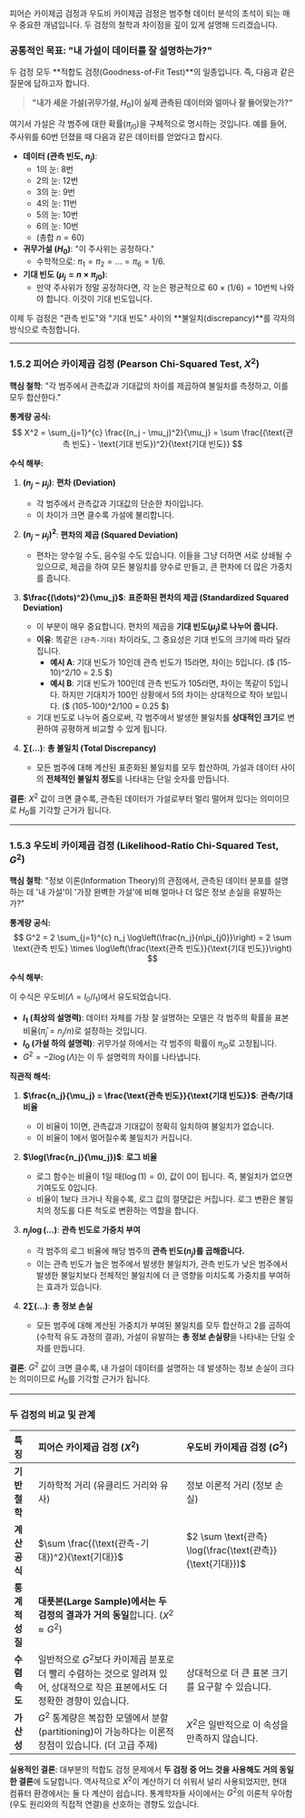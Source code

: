 피어슨 카이제곱 검정과 우도비 카이제곱 검정은 범주형 데이터 분석의 초석이 되는 매우 중요한 개념입니다. 두 검정의 철학과 차이점을 깊이 있게 설명해 드리겠습니다.

### 공통적인 목표: "내 가설이 데이터를 잘 설명하는가?"

두 검정 모두 **적합도 검정(Goodness-of-Fit Test)**의 일종입니다. 즉, 다음과 같은 질문에 답하고자 합니다.

> **"내가 세운 가설(귀무가설, $H_0$)이 실제 관측된 데이터와 얼마나 잘 들어맞는가?"**

여기서 가설은 각 범주에 대한 확률($\pi_{j0}$)을 구체적으로 명시하는 것입니다. 예를 들어, 주사위를 60번 던졌을 때 다음과 같은 데이터를 얻었다고 합시다.

*   **데이터 (관측 빈도, $n_j$)**:
    *   1의 눈: 8번
    *   2의 눈: 12번
    *   3의 눈: 9번
    *   4의 눈: 11번
    *   5의 눈: 10번
    *   6의 눈: 10번
    *   (총합 $n=60$)
*   **귀무가설 ($H_0$)**: "이 주사위는 공정하다."
    *   수학적으로: $\pi_1=\pi_2=\dots=\pi_6 = 1/6$.
*   **기대 빈도 ($\mu_j = n \times \pi_{j0}$)**:
    *   만약 주사위가 정말 공정하다면, 각 눈은 평균적으로 $60 \times (1/6) = 10$번씩 나와야 합니다. 이것이 기대 빈도입니다.

이제 두 검정은 "관측 빈도"와 "기대 빈도" 사이의 **불일치(discrepancy)**를 각자의 방식으로 측정합니다.

---

### 1.5.2 피어슨 카이제곱 검정 (Pearson Chi-Squared Test, $X^2$)

**핵심 철학**: "각 범주에서 관측값과 기대값의 차이를 제곱하여 불일치를 측정하고, 이를 모두 합산한다."

**통계량 공식:**
$$ X^2 = \sum_{j=1}^{c} \frac{(n_j - \mu_j)^2}{\mu_j} = \sum \frac{(\text{관측 빈도} - \text{기대 빈도})^2}{\text{기대 빈도}} $$

**수식 해부:**

1.  **$(n_j - \mu_j)$**: **편차 (Deviation)**
    *   각 범주에서 관측값과 기대값의 단순한 차이입니다.
    *   이 차이가 크면 클수록 가설에 불리합니다.

2.  **$(n_j - \mu_j)^2$**: **편차의 제곱 (Squared Deviation)**
    *   편차는 양수일 수도, 음수일 수도 있습니다. 이들을 그냥 더하면 서로 상쇄될 수 있으므로, 제곱을 하여 모든 불일치를 양수로 만들고, 큰 편차에 더 많은 가중치를 줍니다.

3.  **$\frac{(\dots)^2}{\mu_j}$**: **표준화된 편차의 제곱 (Standardized Squared Deviation)**
    *   이 부분이 매우 중요합니다. 편차의 제곱을 **기대 빈도($\mu_j$)로 나누어 줍니다.**
    *   **이유**: 똑같은 `(관측-기대)` 차이라도, 그 중요성은 기대 빈도의 크기에 따라 달라집니다.
        *   **예시 A**: 기대 빈도가 10인데 관측 빈도가 15라면, 차이는 5입니다. ($ (15-10)^2/10 = 2.5 $)
        *   **예시 B**: 기대 빈도가 100인데 관측 빈도가 105라면, 차이는 똑같이 5입니다. 하지만 기대치가 100인 상황에서 5의 차이는 상대적으로 작아 보입니다. ($ (105-100)^2/100 = 0.25 $)
    *   기대 빈도로 나누어 줌으로써, 각 범주에서 발생한 불일치를 **상대적인 크기**로 변환하여 공평하게 비교할 수 있게 됩니다.

4.  **$\sum (\dots)$**: **총 불일치 (Total Discrepancy)**
    *   모든 범주에 대해 계산된 표준화된 불일치를 모두 합산하여, 가설과 데이터 사이의 **전체적인 불일치 정도**를 나타내는 단일 숫자를 만듭니다.

**결론**: $X^2$ 값이 크면 클수록, 관측된 데이터가 가설로부터 멀리 떨어져 있다는 의미이므로 $H_0$를 기각할 근거가 됩니다.

---

### 1.5.3 우도비 카이제곱 검정 (Likelihood-Ratio Chi-Squared Test, $G^2$)

**핵심 철학**: "정보 이론(Information Theory)의 관점에서, 관측된 데이터 분포를 설명하는 데 '내 가설'이 '가장 완벽한 가설'에 비해 얼마나 더 많은 정보 손실을 유발하는가?"

**통계량 공식:**
$$ G^2 = 2 \sum_{j=1}^{c} n_j \log\left(\frac{n_j}{n\pi_{j0}}\right) = 2 \sum \text{관측 빈도} \times \log\left(\frac{\text{관측 빈도}}{\text{기대 빈도}}\right) $$

**수식 해부:**

이 수식은 우도비($\Lambda = l_0 / l_1$)에서 유도되었습니다.
*   **$l_1$ (최상의 설명력)**: 데이터 자체를 가장 잘 설명하는 모델은 각 범주의 확률을 표본 비율($\hat{\pi}_j = n_j/n$)로 설정하는 것입니다.
*   **$l_0$ (가설 하의 설명력)**: 귀무가설 하에서는 각 범주의 확률이 $\pi_{j0}$로 고정됩니다.
*   $G^2 = -2 \log(\Lambda)$는 이 두 설명력의 차이를 나타냅니다.

**직관적 해석:**

1.  **$\frac{n_j}{\mu_j} = \frac{\text{관측 빈도}}{\text{기대 빈도}}$**: **관측/기대 비율**
    *   이 비율이 1이면, 관측값과 기대값이 정확히 일치하여 불일치가 없습니다.
    *   이 비율이 1에서 멀어질수록 불일치가 커집니다.

2.  **$\log(\frac{n_j}{\mu_j})$**: **로그 비율**
    *   로그 함수는 비율이 1일 때($\log(1)=0$), 값이 0이 됩니다. 즉, 불일치가 없으면 기여도도 0입니다.
    *   비율이 1보다 크거나 작을수록, 로그 값의 절댓값은 커집니다. 로그 변환은 불일치의 정도를 다른 척도로 변환하는 역할을 합니다.

3.  **$n_j \log(\dots)$**: **관측 빈도로 가중치 부여**
    *   각 범주의 로그 비율에 해당 범주의 **관측 빈도($n_j$)를 곱해줍니다.**
    *   이는 관측 빈도가 높은 범주에서 발생한 불일치가, 관측 빈도가 낮은 범주에서 발생한 불일치보다 전체적인 불일치에 더 큰 영향을 미치도록 가중치를 부여하는 효과가 있습니다.

4.  **$2 \sum (\dots)$**: **총 정보 손실**
    *   모든 범주에 대해 계산된 가중치가 부여된 불일치를 모두 합산하고 2를 곱하여(수학적 유도 과정의 결과), 가설이 유발하는 **총 정보 손실량**을 나타내는 단일 숫자를 만듭니다.

**결론**: $G^2$ 값이 크면 클수록, 내 가설이 데이터를 설명하는 데 발생하는 정보 손실이 크다는 의미이므로 $H_0$를 기각할 근거가 됩니다.

---

### 두 검정의 비교 및 관계

| 특징 | 피어슨 카이제곱 검정 ($X^2$) | 우도비 카이제곱 검정 ($G^2$) |
| :--- | :--- | :--- |
| **기반 철학** | 기하학적 거리 (유클리드 거리와 유사) | 정보 이론적 거리 (정보 손실) |
| **계산 공식** | $\sum \frac{(\text{관측-기대})^2}{\text{기대}}$ | $2 \sum \text{관측} \log(\frac{\text{관측}}{\text{기대}})$ |
| **통계적 성질** | **대푯본(Large Sample)에서는 두 검정의 결과가 거의 동일**합니다. ($X^2 \approx G^2$) |
| **수렴 속도** | 일반적으로 $G^2$보다 카이제곱 분포로 더 빨리 수렴하는 것으로 알려져 있어, 상대적으로 작은 표본에서도 더 정확한 경향이 있습니다. | 상대적으로 더 큰 표본 크기를 요구할 수 있습니다. |
| **가산성** | $G^2$ 통계량은 복잡한 모델에서 분할(partitioning)이 가능하다는 이론적 장점이 있습니다. (더 고급 주제) | $X^2$은 일반적으로 이 속성을 만족하지 않습니다. |

**실용적인 결론**: 대부분의 적합도 검정 문제에서 **두 검정 중 어느 것을 사용해도 거의 동일한 결론**에 도달합니다. 역사적으로 $X^2$이 계산하기 더 쉬워서 널리 사용되었지만, 현대 컴퓨터 환경에서는 둘 다 계산이 쉽습니다. 통계학자들 사이에서는 $G^2$의 이론적 우아함(우도 원리와의 직접적 연결)을 선호하는 경향도 있습니다.
